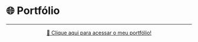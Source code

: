 # 🌐 Portfólio

<hr>

<div align="center">
  <a href="https://portifolio-plum-beta-49.vercel.app/">
    🔗 Clique aqui para acessar o meu portfólio!
  </a>
</div>